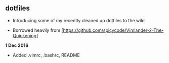 ## dotfiles

 - Introducing some of my recently cleaned up dotfiles to the wild

 - Borrowed heavily from [https://github.com/spicycode/Vimlander-2-The-Quickening]

**1 Dec 2016**
 - Added .vimrc, .bashrc, README
